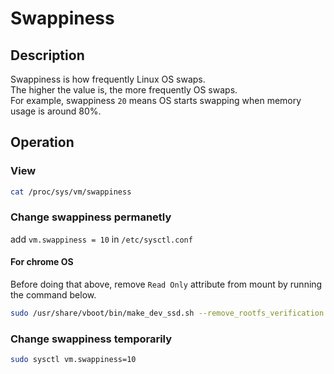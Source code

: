 # Swappiness

## Description
Swappiness is how frequently Linux OS swaps.  
The higher the value is, the more frequently OS swaps.  
For example, swappiness `20` means OS starts swapping when memory usage is
around 80%.  

## Operation

### View
```sh
cat /proc/sys/vm/swappiness
```

### Change swappiness permanetly
add `vm.swappiness = 10` in `/etc/sysctl.conf`

#### For chrome OS
Before doing that above, remove `Read Only` attribute from mount by running the command below.
```sh
sudo /usr/share/vboot/bin/make_dev_ssd.sh --remove_rootfs_verification
```

### Change swappiness temporarily
```sh
sudo sysctl vm.swappiness=10
```
